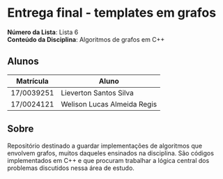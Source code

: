 # Entrega final - templates em grafos

**Número da Lista**: Lista 6<br>
**Conteúdo da Disciplina**: Algoritmos de grafos em C++<br>

## Alunos

|Matrícula | Aluno |
| -- | -- |
| 17/0039251  |  Lieverton Santos Silva |
| 17/0024121  |  Welison Lucas Almeida Regis |

## Sobre

Repositório destinado a guardar implementações de algoritmos que envolvem grafos, muitos daqueles ensinados na disciplina. São códigos implementados em C++ e que procuram trabalhar a lógica central dos problemas discutidos nessa área de estudo.
